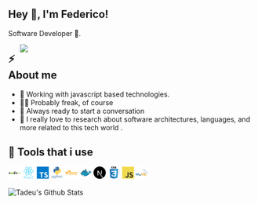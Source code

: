 <h2>Hey 👋, I'm Federico! </h2>
<p>Software Developer 🎯. </p>

<img align="right" src="https://media.giphy.com/media/9gISqB3tncMmY/giphy.gif" width="480" />
<h2>⚡️ About me </h2>
<ul>
    <li>🔭 Working with javascript based technologies.</li>
    <li>👨‍💻 Probably freak, of course </li>
    <li>💬 Always ready to start a conversation </li>
    <li>🔎 I really love to research about software architectures, languages, and more related to this tech world .</li>
</ul>
<h2>🚀 Tools that i use </h2>
<p align="left">
    <img src="https://raw.githubusercontent.com/devicons/devicon/master/icons/nodejs/nodejs-original-wordmark.svg" alt="nodejs" width="25" height="25" />
    <img src="https://raw.githubusercontent.com/devicons/devicon/master/icons/react/react-original-wordmark.svg" alt="react" width="25" height="25" />
    <img src="https://raw.githubusercontent.com/devicons/devicon/master/icons/typescript/typescript-original.svg" alt="typescript" width="25" height="25" />
    <img src="https://raw.githubusercontent.com/devicons/devicon/master/icons/python/python-original-wordmark.svg" alt="python" width="25" height="25" />
    <img src="https://raw.githubusercontent.com/devicons/devicon/master/icons/amazonwebservices/amazonwebservices-plain-wordmark.svg" alt="aws" width="25" height="25" />
    <img src="https://raw.githubusercontent.com/devicons/devicon/master/icons/docker/docker-original.svg" alt="docker" width="25" height="25" />
    <img src="https://github.com/devicons/devicon/blob/master/icons/nextjs/nextjs-original.svg" alt="nextjs" width="25" height="25" />
    <img src="https://raw.githubusercontent.com/devicons/devicon/master/icons/css3/css3-original-wordmark.svg" alt="css3" width="25" height="25" />
    <img src="https://raw.githubusercontent.com/devicons/devicon/master/icons/javascript/javascript-original.svg" alt="javascript" width="25" height="25" />
    <img src="https://raw.githubusercontent.com/devicons/devicon/master/icons/mysql/mysql-original-wordmark.svg" alt="mysql" width="25" height="25" />
</p>

<img align="center" src="https://github-readme-stats.vercel.app/api?username=fedegomezdev&show_icons=true&hide_border=true" alt="Tadeu's Github Stats">

